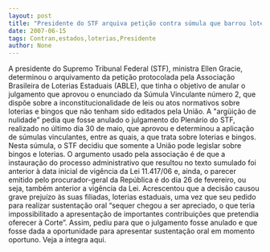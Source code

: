 ```yaml
---
layout: post
title: "Presidente do STF arquiva petição contra súmula que barrou loterias e bingos nos estados "
date: 2007-06-15
tags: Contran,estados,loterias,Presidente
author: None
---
```

A presidente do Supremo Tribunal Federal (STF), ministra Ellen Gracie, determinou o arquivamento da peti&ccedil;&atilde;o protocolada pela Associa&ccedil;&atilde;o Brasileira de Loterias Estaduais (ABLE), que tinha o objetivo de anular o julgamento que aprovou o enunciado da S&uacute;mula Vinculante n&uacute;mero 2, que disp&otilde;e sobre a inconstitucionalidade de leis ou atos normativos sobre loterias e bingos que n&atilde;o tenham sido editados pela Uni&atilde;o.
A &quot;arg&uuml;i&ccedil;&atilde;o de nulidade&quot; pedia que fosse anulado o julgamento do Plen&aacute;rio do STF, realizado no &uacute;ltimo dia 30 de maio, que aprovou e determinou a aplica&ccedil;&atilde;o de s&uacute;mulas vinculantes, entre as quais, a que trata sobre loterias e bingos. Nesta s&uacute;mula, o STF decidiu que somente a Uni&atilde;o pode legislar sobre bingos e loterias.
O argumento usado pela associa&ccedil;&atilde;o &eacute; de que a instaura&ccedil;&atilde;o do processo administrativo que resultou no texto sumulado foi anterior &agrave; data inicial de vig&ecirc;ncia da Lei 11.417/06 e, ainda, o parecer emitido pelo procurador-geral da Rep&uacute;blica &eacute; do dia 26 de fevereiro, ou seja, tamb&eacute;m anterior a vig&ecirc;ncia da Lei.
Acrescentou que a decis&atilde;o causou grave preju&iacute;zo &agrave;s suas filiadas, loterias estaduais, uma vez que seu pedido para realizar sustenta&ccedil;&atilde;o oral &ldquo;sequer chegou a ser apreciado, o que teria impossibilitado a apresenta&ccedil;&atilde;o de importantes contribui&ccedil;&otilde;es que pretendia oferecer &agrave; Corte&rdquo;. Assim, pediu para que o julgamento fosse anulado e que fosse dada a oportunidade para apresentar sustenta&ccedil;&atilde;o oral em momento oportuno.
Veja a &iacute;ntegra aqui.
&nbsp; 